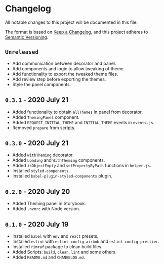 # Changelog

All notable changes to this project will be documented in this file.

The format is based on [Keep a Changelog](https://keepachangelog.com/en/1.0.0/), and this project adheres to [Semantic Versioning](https://semver.org/spec/v2.0.0.html).

## `Unreleased`
- Add communication between decorator and panel.
- Add components and logic to allow tweaking of theme.
- Add functionality to export the tweaked theme files.
- Add review step before exporting the themes. 
- Style the panel components.

## `0.3.1` - 2020 July 21

- Added functionality to obtain `allThemes` in panel from decorator.
- Added `ThemingPanel` component.
- Added `REQUEST_INITIAL_THEME` and `INITIAL_THEME` events in `events.js`.
- Removed `prepare` from scripts.


## `0.3.0` - 2020 July 21

- Added `withTheming` decorator.
- Added `Loading` and `WithTheming` components.
- Added `isObjectEmpty` and `setPropertyByPath` functions in `helper.js`.
- Installed `styled-components`.
- Installed `babel-plugin-styled-components` plugin.


## `0.2.0` - 2020 July 20

- Added Theming panel in Storybook.
- Added `.nvmrc` with Node version.

## `0.1.0` - 2020 July 19

- Installed `babel` with `env` and `react` presets.
- Installed `eslint` with `eslint-config-airbnb` and `eslint-config-prettier`. 
- Installed `rimraf` package to clean build files.
- Added Scripts: `build`, `clean`, `lint` and some others.
- Added `README.md` and `CHANGELOG.md`.  

